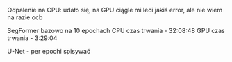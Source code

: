 Odpalenie na CPU: udało się, na GPU ciągle mi leci jakiś error, ale nie wiem na razie ocb

SegFormer bazowo na 10 epochach
CPU czas trwania - 32:08:48
GPU czas trwania - 3:29:04

U-Net - per epochi spisywać